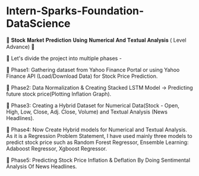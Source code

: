 # Intern-Sparks-Foundation-DataScience

📜 𝐒𝐭𝐨𝐜𝐤 𝐌𝐚𝐫𝐤𝐞𝐭 𝐏𝐫𝐞𝐝𝐢𝐜𝐭𝐢𝐨𝐧 𝐔𝐬𝐢𝐧𝐠 𝐍𝐮𝐦𝐞𝐫𝐢𝐜𝐚𝐥 𝐀𝐧𝐝 𝐓𝐞𝐱𝐭𝐮𝐚𝐥 𝐀𝐧𝐚𝐥𝐲𝐬𝐢𝐬 ( Level Advance) 📜

🎯 Let's divide the project into multiple phases - 

🍃 Phase1: Gathering dataset from Yahoo Finance Portal or using Yahoo Finance API (Load/Download Data) for Stock Price Prediction.

🍃 Phase2: Data Normalization & Creating Stacked LSTM Model -> Predicting future stock price(Plotting Inflation Graph).

🍃 Phase3:  Creating a Hybrid Dataset for Numerical Data(Stock - Open, High, Low, Close, Adj. Close, Volume) and Textual Analysis (News Headlines).

🍃 Phase4: Now Create Hybrid models for Numerical and Textual Analysis. As it is a Regression Problem Statement, I have used mainly three models to predict stock price such as Random Forest Regressor, Ensemble Learning: Adaboost Regressor, Xgboost Regressor. 

🍃 Phase5: Predicting Stock Price Inflation & Deflation By Doing Sentimental Analysis Of News Headlines.


